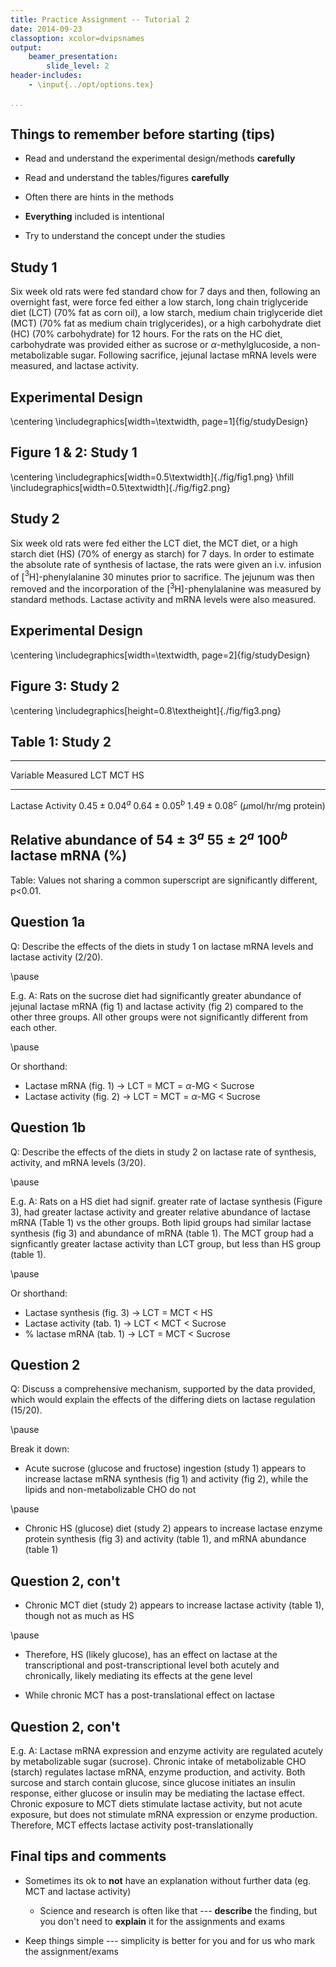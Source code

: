 ```yaml
---
title: Practice Assignment -- Tutorial 2
date: 2014-09-23
classoption: xcolor=dvipsnames
output:
    beamer_presentation:
        slide_level: 2
header-includes:
    - \input{../opt/options.tex}
    
...
```


## Things to remember before starting (tips) ##

* Read and understand the experimental design/methods **carefully**

* Read and understand the tables/figures **carefully**

* Often there are hints in the methods

* **Everything** included is intentional

* Try to understand the concept under the studies

## Study 1 ##

Six week old rats were fed standard chow for 7 days and then,
following an overnight fast, were force fed either a low starch, long
chain triglyceride diet (LCT) (70% fat as corn oil), a low starch,
medium chain triglyceride diet (MCT) (70% fat as medium chain
triglycerides), or a high carbohydrate diet (HC) (70% carbohydrate)
for 12 hours. For the rats on the HC diet, carbohydrate was provided
either as sucrose or $\alpha$-methylglucoside, a non-metabolizable
sugar. Following sacrifice, jejunal lactase mRNA levels were measured,
and lactase activity.

## Experimental Design ##

\centering
\includegraphics[width=\textwidth, page=1]{fig/studyDesign}

## Figure 1 & 2: Study 1 ##

\centering
\includegraphics[width=0.5\textwidth]{./fig/fig1.png}
\hfill
\includegraphics[width=0.5\textwidth]{./fig/fig2.png}

## Study 2 ##

Six week old rats were fed either the LCT diet, the MCT diet, or a
high starch diet (HS) (70% of energy as starch) for 7 days. In order
to estimate the absolute rate of synthesis of lactase, the rats were
given an i.v. infusion of [$^3$H]-phenylalanine 30 minutes prior to
sacrifice. The jejunum was then removed and the incorporation of the
[$^3$H]-phenylalanine was measured by standard methods. Lactase activity
and mRNA levels were also measured.

## Experimental Design ##

\centering
\includegraphics[width=\textwidth, page=2]{fig/studyDesign}

## Figure 3: Study 2 ##

\centering
\includegraphics[height=0.8\textheight]{./fig/fig3.png}

## Table 1: Study 2 ##

----------------------------------------------------------------------------------
Variable Measured         LCT                 MCT                 HS
------------------------- ------------------- ------------------- ------------------
Lactase Activity          $0.45\pm 0.04^{a}$  $0.64\pm 0.05^{b}$  $1.49\pm 0.08^{c}$
($\mu$mol/hr/mg protein) 

Relative abundance of     $54\pm 3^{a}$       $55\pm 2^{a}$       $100^{b}$
lactase mRNA (\%)
----------------------------------------------------------------------------------

Table: Values not sharing a common superscript are significantly
different, p<0.01.

## Question 1a ##

Q: Describe the effects of the diets in study 1 on lactase mRNA levels
and lactase activity (2/20).

\pause

E.g. A: Rats on the sucrose diet had significantly greater abundance
of jejunal lactase mRNA (fig 1) and lactase activity (fig 2) compared
to the other three groups.  All other groups were not significantly
different from each other.

\pause

Or shorthand:

* Lactase mRNA (fig. 1) $\rightarrow$ LCT = MCT = $\alpha$-MG < Sucrose
* Lactase activity (fig. 2) $\rightarrow$ LCT = MCT = $\alpha$-MG < Sucrose

## Question 1b ##

Q: Describe the effects of the diets in study 2 on lactase rate of
synthesis, activity, and mRNA levels (3/20).

\pause

E.g. A: Rats on a HS diet had signif. greater rate of lactase
synthesis (Figure 3), had greater lactase activity and greater
relative abundance of lactase mRNA (Table 1) vs the other groups.
Both lipid groups had similar lactase synthesis (fig 3) and abundance
of mRNA (table 1).  The MCT group had a signficantly greater lactase
activity than LCT group, but less than HS group (table 1).

\pause

Or shorthand:

* Lactase synthesis (fig. 3) $\rightarrow$ LCT = MCT < HS
* Lactase activity (tab. 1) $\rightarrow$ LCT < MCT < Sucrose
* % lactase mRNA (tab. 1) $\rightarrow$ LCT = MCT < Sucrose

## Question 2 ##

Q: Discuss a comprehensive mechanism, supported by the data provided,
which would explain the effects of the differing diets on lactase
regulation (15/20).

\pause

Break it down:

* Acute sucrose (glucose and fructose) ingestion (study 1) appears to
  increase lactase mRNA synthesis (fig 1) and activity (fig 2), while
  the lipids and non-metabolizable CHO do not

\pause

* Chronic HS (glucose) diet (study 2) appears to increase lactase
  enzyme protein synthesis (fig 3) and activity (table 1), and mRNA
  abundance (table 1)

## Question 2, con't ##

* Chronic MCT diet (study 2) appears to increase lactase activity
  (table 1), though not as much as HS

\pause

* Therefore, HS (likely glucose), has an effect on lactase at the
  transcriptional and post-transcriptional level both acutely and
  chronically, likely mediating its effects at the gene level

* While chronic MCT has a post-translational effect on lactase

## Question 2, con't ##

E.g. A: Lactase mRNA expression and enzyme activity are regulated
acutely by metabolizable sugar (sucrose).  Chronic intake of
metabolizable CHO (starch) regulates lactase mRNA, enzyme production,
and activity.  Both surcose and starch contain glucose, since glucose
initiates an insulin response, either glucose or insulin may be
mediating the lactase effect.  Chronic exposure to MCT diets stimulate
lactase activity, but not acute exposure, but does not stimulate mRNA
expression or enzyme production.  Therefore, MCT effects lactase activity
post-translationally

## Final tips and comments ##

* Sometimes its ok to **not** have an explanation without further data
  (eg. MCT and lactase activity)
    * Science and research is often like that --- **describe** the
      finding, but you don't need to **explain** it for the
      assignments and exams

* Keep things simple --- simplicity is better for you and for us who
  mark the assignment/exams
